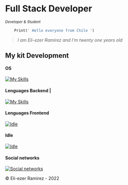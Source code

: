 
# Full Stack Developer 
<sub> *Developer & Student* </sub>

```python
    Print(' Hello everyone from Chile ')
```

> <i>I am Eli-ezer Ramirez and I'm twenty one years old 
</i>


## My kit Development
#### OS  
[![My Skills](https://skillicons.dev/icons?i=linux)](https://skillicons.dev) 

#### Lenguages Backend | 
[![My Skills](https://skillicons.dev/icons?i=python,django,flask,java)](https://skillicons.dev)

#### Lenguages Frontend
[![Idle](https://skillicons.dev/icons?i=html,css,js,bootstrap,angular)](https://skillicons.dev)

#### Idle
[![Idle](https://skillicons.dev/icons?i=vscode,vim)](https://skillicons.dev)

#### Social networks
[![Social networks](https://skillicons.dev/icons?i=instagram,twitter,linkedin)](https://skillicons.dev)


©️ Eli-ezer Ramirez - 2022
